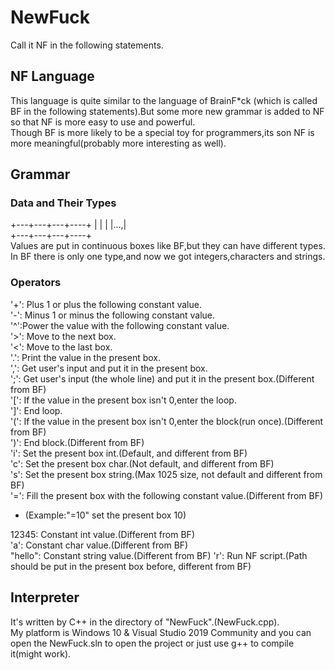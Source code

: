 # NewFuck  
Call it NF in the following statements.  

## NF Language  

This language is quite similar to the language of BrainF*ck (which is called BF in the following statements).But some more new grammar is added to NF so that NF is more easy to use and powerful.  
Though BF is more likely to be a special toy for programmers,its son NF is more meaningful(probably more interesting as well).  

## Grammar
### Data and Their Types

+---+---+---+----+ 
|    |    |    |...,|  
+---+---+---+----+  
Values are put in continuous boxes like BF,but they can have different types. In BF there is only one type,and now we got integers,characters and strings.  
### Operators
'+': Plus 1 or plus the following constant value.  
'-': Minus 1 or minus the following constant value.  
'^':Power the value with the following constant value.  
'>': Move to the next box.  
'<': Move to the last box.  
'.': Print the value in the present box.  
',': Get user's input and put it in the present box.  
';': Get user's input (the whole line) and put it in the present box.(Different from BF)  
'[': If the value in the present box isn't 0,enter the loop.  
']': End loop.  
'(': If the value in the present box isn't 0,enter the block(run once).(Different from BF)  
')': End block.(Different from BF)  
'i': Set the present box int.(Default, and different from BF)  
'c': Set the present box char.(Not default, and different from BF)  
's': Set the present box string.(Max 1025 size, not default and different from BF)  
'=': Fill the present box with the following constant value.(Different from BF)   

* (Example:"=10" set the present box 10)   

12345: Constant int value.(Different from BF)  
'a': Constant char value.(Different from BF)  
"hello": Constant string value.(Different from BF)
'r': Run NF script.(Path should be put in the present box before, different from BF)    

## Interpreter
It's written by C++ in the directory of "NewFuck".(NewFuck.cpp).  
My platform is Windows 10 & Visual Studio 2019 Community and you can open the NewFuck.sln to open the project or just use g++ to compile it(might work).  